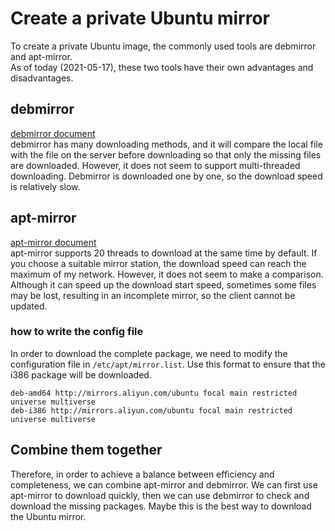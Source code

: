 # Create a private Ubuntu mirror

To create a private Ubuntu image, the commonly used tools are debmirror and apt-mirror.  
As of today (2021-05-17), these two tools have their own advantages and disadvantages.

## debmirror

[debmirror document](https://help.ubuntu.com/community/Debmirror)  
debmirror has many downloading methods, and it will compare the local file with the file on the server before
downloading so that only the missing files are downloaded. However, it does not seem to support multi-threaded
downloading. Debmirror is downloaded one by one, so the download speed is relatively slow.

## apt-mirror

[apt-mirror document](https://apt-mirror.github.io/)  
apt-mirror supports 20 threads to download at the same time by default. If you choose a suitable mirror station, the
download speed can reach the maximum of my network. However, it does not seem to make a comparison. Although it can
speed up the download start speed, sometimes some files may be lost, resulting in an incomplete mirror, so the client
cannot be updated.

### how to write the config file

In order to download the complete package, we need to modify the configuration file in `/etc/apt/mirror.list`. Use this
format to ensure that the i386 package will be downloaded.

```
deb-amd64 http://mirrors.aliyun.com/ubuntu focal main restricted universe multiverse
deb-i386 http://mirrors.aliyun.com/ubuntu focal main restricted universe multiverse
```

## Combine them together

Therefore, in order to achieve a balance between efficiency and completeness, we can combine apt-mirror and debmirror.
We can first use apt-mirror to download quickly, then we can use debmirror to check and download the missing packages.
Maybe this is the best way to download the Ubuntu mirror.